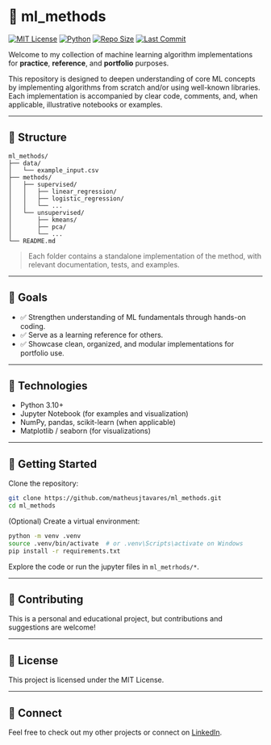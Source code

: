 # 🧠 ml\_methods

[![MIT License](https://img.shields.io/badge/license-MIT-blue.svg)](https://opensource.org/licenses/MIT)
[![Python](https://img.shields.io/badge/python-3.10%2B-blue)](https://www.python.org/)
[![Repo Size](https://img.shields.io/github/repo-size/matheusjtavares/ml_methods)](https://github.com/matheusjtavares/ml_methods)
[![Last Commit](https://img.shields.io/github/last-commit/matheusjtavares/ml_methods)](https://github.com/matheusjtavares/ml_methods)

Welcome to my collection of machine learning algorithm implementations for **practice**, **reference**, and **portfolio** purposes.

This repository is designed to deepen understanding of core ML concepts by implementing algorithms from scratch and/or using well-known libraries. Each implementation is accompanied by clear code, comments, and, when applicable, illustrative notebooks or examples.

---

## 📁 Structure

```
ml_methods/
├── data/
│   └── example_input.csv
├── methods/
│   ├── supervised/
│   │   ├── linear_regression/
│   │   ├── logistic_regression/
│   │   └── ...
│   └── unsupervised/
│       ├── kmeans/
│       ├── pca/
│       └── ...
└── README.md
```

> Each folder contains a standalone implementation of the method, with relevant documentation, tests, and examples.

---

## 📌 Goals

* ✅ Strengthen understanding of ML fundamentals through hands-on coding.
* ✅ Serve as a learning reference for others.
* ✅ Showcase clean, organized, and modular implementations for portfolio use.

---

## 🧰 Technologies

* Python 3.10+
* Jupyter Notebook (for examples and visualization)
* NumPy, pandas, scikit-learn (when applicable)
* Matplotlib / seaborn (for visualizations)

---

## 🚀 Getting Started

Clone the repository:

```bash
git clone https://github.com/matheusjtavares/ml_methods.git
cd ml_methods
```

(Optional) Create a virtual environment:

```bash
python -m venv .venv
source .venv/bin/activate  # or .venv\Scripts\activate on Windows
pip install -r requirements.txt
```

Explore the code or run the jupyter files in `ml_metrhods/*`.

---

## 📝 Contributing

This is a personal and educational project, but contributions and suggestions are welcome!

---

## 📜 License

This project is licensed under the MIT License.

---

## 🔗 Connect

Feel free to check out my other projects or connect on [LinkedIn](https://www.linkedin.com/in/matheus-jonathan-dos-santos-tavares-49a383171).

